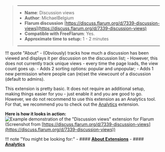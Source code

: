 > ---
> - **Name**: Discussion views
> - **Author**: MichaelBelgium
> - **Flarum discussion** [https://discuss.flarum.org/d/7339-discussion-views](https://discuss.flarum.org/d/7339-discussion-views)
> - **Compatible with FreeFlarum**: Yes.
> - **Approximate time to setup:** 1 - 2 minutes
>
> ---

!!! quote "About"
    - (Obviously) tracks how much a discussion has been viewed and displays it per discussion on the discussion list;
      - However, this does not currently track unique views - every time the page loads, the view count goes up.
    - Adds 2 sorting options: popular and unpopular;
    - Adds 1 new permission where people can (re)set the viewcount of a discussion (default to admins).

This extension is pretty basic. It does not require an additional setup, making things easier for you - just enable it and you are good to go.
However, we do not recommend to use this extension as an Analytics tool. For that, we recommend you to check out the [Analytics](https://www.freeflarum.com/docs/howto/extensions/Analytics/) extension.

**Here is how it looks in action:**
![Example demonstration of the "Discussion views" extension for Flarum](https://cdn.discordapp.com/attachments/585143304467906581/709348540597403658/unknown.png)
(Screenshot from [https://discuss.flarum.org/d/7339-discussion-views](https://discuss.flarum.org/d/7339-discussion-views))

!!! note "You might be looking for:"
    - #### **[About Extensions](https://www.freeflarum.com/docs/howto/extensions/About-Extensions/)**
    - #### **[Analytics](https://www.freeflarum.com/docs/howto/extensions/Analytics/)**

